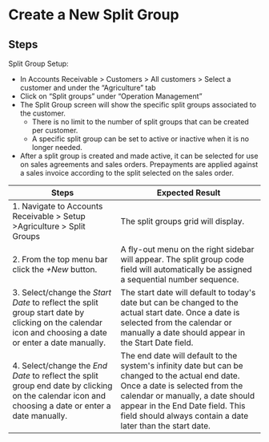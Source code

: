 ﻿# Create a New Split Group

## Steps

Split Group Setup:
- In Accounts Receivable > Customers > All customers > Select a customer and under the “Agriculture” tab
- Click on “Split groups” under “Operation Management”
- The Split Group screen will show the specific split groups associated to the customer. 
    - There is no limit to the number of split groups that can be created per customer. 
    - A specific split group can be set to active or inactive when it is no longer needed.
- After a split group is created and made active, it can be selected for use on sales agreements and sales orders. Prepayments are applied against a sales invoice according to the split selected on the sales order. 


| Steps  | Expected Result           |
|--------|---------
|1. Navigate to Accounts Receivable > Setup >Agriculture > Split Groups| The split groups grid will display.|
|2. From the top menu bar click the *+New* button.| A fly-out menu on the right sidebar will appear. The split group code field will automatically be assigned a sequential number sequence.|
|3. Select/change the *Start Date* to reflect the split group start date by clicking on the calendar icon and choosing a date or enter a date manually.| The start date will default to today's date but can be changed to the actual start date. Once a date is selected from the calendar or manually a date should appear in the Start Date field. |
|4. Select/change the *End Date* to reflect the split group end date by clicking on the calendar icon and choosing a date or enter a date manually.|The end date will default to the system's infinity date but can be changed to the actual end date. Once a date is selected from the calendar or manually, a date should appear in the End Date field. This field should always contain a date later than the start date. |


